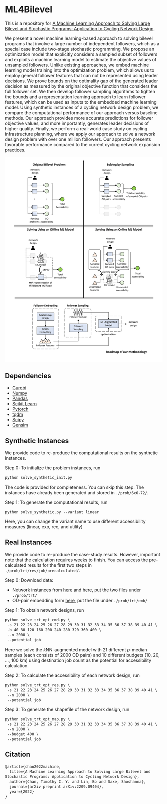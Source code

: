 # ML4Bilevel

This is a repository for [A Machine Learning Approach to Solving Large Bilevel and Stochastic Programs: Application to Cycling Network Design](https://arxiv.org/abs/2209.09404).

We present a novel machine learning-based approach to solving bilevel programs that involve a large number of independent followers, which as a special case include two-stage stochastic programming. We propose an optimization model that explicitly considers a sampled subset of followers and exploits a machine learning model to estimate the objective values of unsampled followers. Unlike existing approaches, we embed machine learning model training into the optimization problem, which allows us to employ general follower features that can not be represented using leader decisions. We prove bounds on the optimality gap of the generated leader decision as measured by the original objective function that considers the full follower set. We then develop follower sampling algorithms to tighten the bounds and a representation learning approach to learn follower features, which can be used as inputs to the embedded machine learning model. Using synthetic instances of a cycling network design problem, we compare the computational performance of our approach versus baseline methods. Our approach provides more accurate predictions for follower objective values, and more importantly, generates leader decisions of higher quality. Finally, we perform a real-world case study on cycling infrastructure planning, where we apply our approach to solve a network design problem with over one million followers. Our approach presents favorable performance compared to the current cycling network expansion practices.


<img src="./figure/illustration.png" width=1000>

## Dependencies
- [Gurobi](https://www.gurobi.com)
- [Numpy](https://numpy.org)
- [Pandas](https://pandas.pydata.org)
- [Scikit Learn](https://scikit-learn.org/stable/)
- [Pytorch](https://pytorch.org)
- [tqdm](https://tqdm.github.io)
- [Scipy](https://scipy.org)
- [Gensim](https://radimrehurek.com/gensim/)

## Synthetic Instances

We provide code to re-produce the computational results on the synthetic instances.

Step 0: To initialize the problem instances, run
```commandline
python solve_synthetic_init.py
```
The code is provided for completeness. You can skip this step. The instances have already been generated and stored in `./prob/6x6-72/`.

Step 1: To generate the computational results, run
```commandline
python solve_synthetic.py --variant linear
```
Here, you can change the variant name to use different accessibility measures (linear, exp, rec, and utility)

## Real Instances

We provide code to re-produce the case-study results. However, important note that the calculation requires weeks to finish. 
You can access the pre-calculated results for the first two steps in `./prob/trt/res/job/precalculated/`.

Step 0: Download data:
- Network instances from [here](https://utoronto-my.sharepoint.com/:u:/g/personal/imbo_lin_mail_utoronto_ca/ER5aFjv_o6NLmkHcgmZbd1kB8OyGxOEDdZiMjNU2TCBS7g?e=dMW3ZY) and [here](https://utoronto-my.sharepoint.com/:u:/g/personal/imbo_lin_mail_utoronto_ca/EXRDjhrFOBZPq5HEExgdJkQBcDzsa4SfognkGR3vRBkUlw?e=f5b1a1), put the two files under `./prob/trt/`
- OD-pair embedding form [here](https://utoronto-my.sharepoint.com/:u:/g/personal/imbo_lin_mail_utoronto_ca/EQQs1jV4WjtImJPgiYrEu_EBNblHcy1FECwaNyLwJNY_zw?e=dWge2g), put the file under `./prob/trt/emb/`

Step 1: To obtain network designs, run
```commandline
python solve_trt_opt_cmd.py \
 -s 21 22 23 24 25 26 27 28 29 30 31 32 33 34 35 36 37 38 39 40 41 \
 -b 40 80 120 160 200 240 280 320 360 400 \
 --n 2000 \
 --potential job  
```

Here we solve the *k*NN-augmented model with 21 different *p*-median samples (each consists of 2000 OD pairs) 
and 10 different budgets (10, 20, ..., 100 km) using destination job count as the potential for accessibility calculation. 


Step 2: To calculate the accessibility of each network design, run
```commandline
python solve_trt_opt_res.py \
 -s 21 22 23 24 25 26 27 28 29 30 31 32 33 34 35 36 37 38 39 40 41 \
 --n 2000 \
 --potential job  
```

Step 3: To generate the shapefile of the network design, run
```commandline
python solve_trt_opt_map.py \
 -s 21 22 23 24 25 26 27 28 29 30 31 32 33 34 35 36 37 38 39 40 41 \
 --n 2000 \
 --budget 400 \
 --potential job  
```

## Citation
```
@article{chan2022machine,
  title={A Machine Learning Approach to Solving Large Bilevel and Stochastic Programs: Application to Cycling Network Design},
  author={Chan, Timothy C. Y. and Lin, Bo and Saxe, Shoshanna},
  journal={arXiv preprint arXiv:2209.09404},
  year={2022}
}
```
